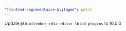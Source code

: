 ```yaml
---
"frontend-reglementaire-bijlagen": patch
---
```


Update `@lblod/ember-rdfa-editor-lblod-plugins` to 16.0.0
